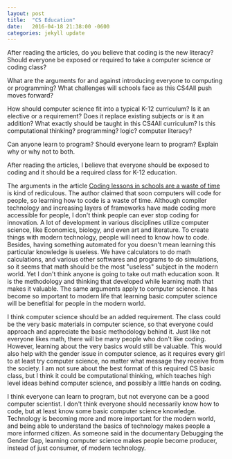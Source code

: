 ```yaml
---
layout: post
title:  "CS Education"
date:   2016-04-18 21:38:00 -0600
categories: jekyll update
---
```


After reading the articles, do you believe that coding is the new literacy? Should everyone be exposed or required to take a computer science or coding class?

What are the arguments for and against introducing everyone to computing or programming? What challenges will schools face as this CS4All push moves forward?

How should computer science fit into a typical K-12 curriculum? Is it an elective or a requirement? Does it replace existing subjects or is it an addition? What exactly should be taught in this CS4All curriculum? Is this computational thinking? programming? logic? computer literacy?

Can anyone learn to program? Should everyone learn to program? Explain why or why not to both.

After reading the articles, I believe that everyone should be exposed to coding and it should be a required class for K-12 education.

The arguments in the article <a href="http://www.trustedreviews.com/news/jason-bradbury-coding-lessons-in-schools-are-a-waste-of-time">Coding lessons in schools are a waste of time</a> is kind of rediculous. The author claimed that soon computers will code for people, so learning how to code is a waste of time. Although compiler technology and increasing layers of frameworks have made coding more accessible for people, I don't think people can ever stop coding for innovation. A lot of development in various disciplines utilize computer science, like Economics, biology, and even art and literature. To create things with modern technology, people will need to know how to code. Besides, having something automated for you doesn't mean learning this particular knowledge is useless. We have calculators to do math calculations, and various other softwares and programs to do simulations, so it seems that math should be the most "useless" subject in the modern world. Yet I don't think anyone is going to take out math education soon. It is the methodology and thinking that developed while learning math that makes it valuable. The same arguments apply to computer science. It has become so important to modern life that learning basic computer science will be benefitial for people in the modern world.

I think computer science should be an added requirement. The class could be the very basic materials in computer science, so that everyone could approach and appreciate the basic methodology behind it. Just like not everyone likes math, there will be many people who don't like coding. However, learning about the very basics would still be valuable. This would also help with the gender issue in computer science, as it requires every girl to at least try computer science, no matter what message they receive from the society. I am not sure about the best format of this required CS basic class, but I think it could be computational thinking, which teaches high level ideas behind computer science, and possibly a little hands on coding.

I think everyone can learn to program, but not everyone can be a good computer scientist. I don't think everyone should necessarily know how to code, but at least know some basic computer science knowledge.  Technology is becoming more and more important for the modern world, and being able to understand the basics of technology makes people a more informed citizen. As someone said in the documentary Debugging the Gender Gap, learning computer science makes people become producer, instead of just consumer, of modern technology.